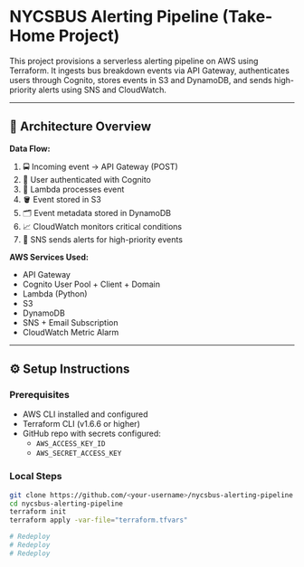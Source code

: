 # NYCSBUS Alerting Pipeline (Take-Home Project) 

This project provisions a serverless alerting pipeline on AWS using Terraform. It ingests bus breakdown events via API Gateway, authenticates users through Cognito, stores events in S3 and DynamoDB, and sends high-priority alerts using SNS and CloudWatch.

---

## 📌 Architecture Overview

**Data Flow:**

1. 🚍 Incoming event → API Gateway (POST)
2. 🔐 User authenticated with Cognito
3. 🧠 Lambda processes event
4. 🪣 Event stored in S3
5. 🗂️ Event metadata stored in DynamoDB
6. 📈 CloudWatch monitors critical conditions
7. 🚨 SNS sends alerts for high-priority events

**AWS Services Used:**

- API Gateway
- Cognito User Pool + Client + Domain
- Lambda (Python)
- S3
- DynamoDB
- SNS + Email Subscription
- CloudWatch Metric Alarm

---

## ⚙️ Setup Instructions

### Prerequisites

- AWS CLI installed and configured
- Terraform CLI (v1.6.6 or higher)
- GitHub repo with secrets configured:
  - `AWS_ACCESS_KEY_ID`
  - `AWS_SECRET_ACCESS_KEY`

### Local Steps

```bash
git clone https://github.com/<your-username>/nycsbus-alerting-pipeline.git
cd nycsbus-alerting-pipeline
terraform init
terraform apply -var-file="terraform.tfvars"

# Redeploy
# Redeploy
# Redeploy
